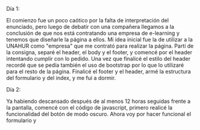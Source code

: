 Día 1:

El comienzo fue un poco caótico por la falta de interpretación del enunciado, pero luego de debatir con una compañera llegamos a la conclusión
de que nos está contratando una empresa de e-learning y tenemos que diseñarle la página a ellos. 
Mi idea inicial fue la de utilizar a la UNAHUR como "empresa" que me contrató para realizar la página.
Partí de la consigna, separé el header, el body y el footer, y comencé por el header intentando cumplir con lo pedido.
Una vez que finalicé el estilo del header recordé que se pedía también el uso de bootstrap por lo que lo utilizaré para el resto de la página.
Finalicé el footer y el header, armé la estructura del formulario y del index, y me fui a dormir.

Día 2:

Ya habiendo descansado después de al menos 12 horas seguidas frente a la pantalla, comencé con el código de javascript, primero realicé la funcionalidad del botón de modo oscuro. Ahora voy por hacer funcional el formulario y 
